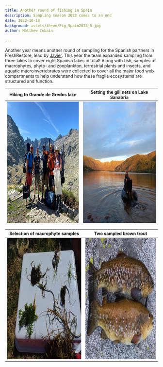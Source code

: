 ```yaml
---
title: Another round of fishing in Spain 
description: Sampling season 2023 comes to an end  
date: 2022-10-18
background: assets/theme/Fig_Spain2023_5.jpg
author: Matthew Cobain

---
```

Another year means another round of sampling for the Spanish partners in FreshRestore, lead by [Javier](https://kimmagnusb.github.io/FreshRestore/team/#Javier+S%C3%A1nchez+Hern%C3%A1ndez). This year the team expanded sampling from three lakes to cover eight Spanish lakes in total! 
Along with fish, samples of macrophytes, phyto- and zooplankton, terrestrial plants and insects, and aquatic macroinvertebrates were collected to cover all the major food web compartments to help understand how these fragile ecosystems are structured and function.



  Hiking to Grande de Gredos lake |  Setting the gill nets on Lake Sanabria
:--------------------------------------------------------------:|:--------------------------------------------------------------:
<img src="https://github.com/kimmagnusb/FreshRestore/blob/main/assets/theme/Fig_Spain2023_2.jpg?raw=true" width="400" height="400"> |  <img src="https://github.com/kimmagnusb/FreshRestore/blob/main/assets/theme/Fig_Spain2023_1.jpg?raw=true" width="400" height="400">

  Selection of macrophyte samples |  Two sampled brown trout
:--------------------------------------------------------------:|:--------------------------------------------------------------:
<img src="https://github.com/kimmagnusb/FreshRestore/blob/main/assets/theme/Fig_Spain2023_3.jpg?raw=true" width="400" height="400"> |  <img src="https://github.com/kimmagnusb/FreshRestore/blob/main/assets/theme/Fig_Spain2023_4.jpg?raw=true" width="400" height="400">
